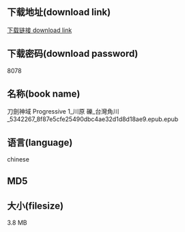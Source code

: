 ## 下载地址(download link)
[下载链接 download link](https://tutu365.netlify.app/?s=%E5%88%80%E5%8A%8D%E7%A5%9E%E5%9F%9F+Progressive+1_%E5%B7%9D%E5%8E%9F+%E7%A4%AB_%E5%8F%B0%E7%81%A3%E8%A7%92%E5%B7%9D_5342267_8f87e5cfe25490dbc4ae32d1d8d18ae9.epub)

## 下载密码(download password)
8078

## 名称(book name)
刀劍神域 Progressive 1_川原 礫_台灣角川_5342267_8f87e5cfe25490dbc4ae32d1d8d18ae9.epub.epub

## 语言(language)
chinese

## MD5


## 大小(filesize)
3.8 MB
